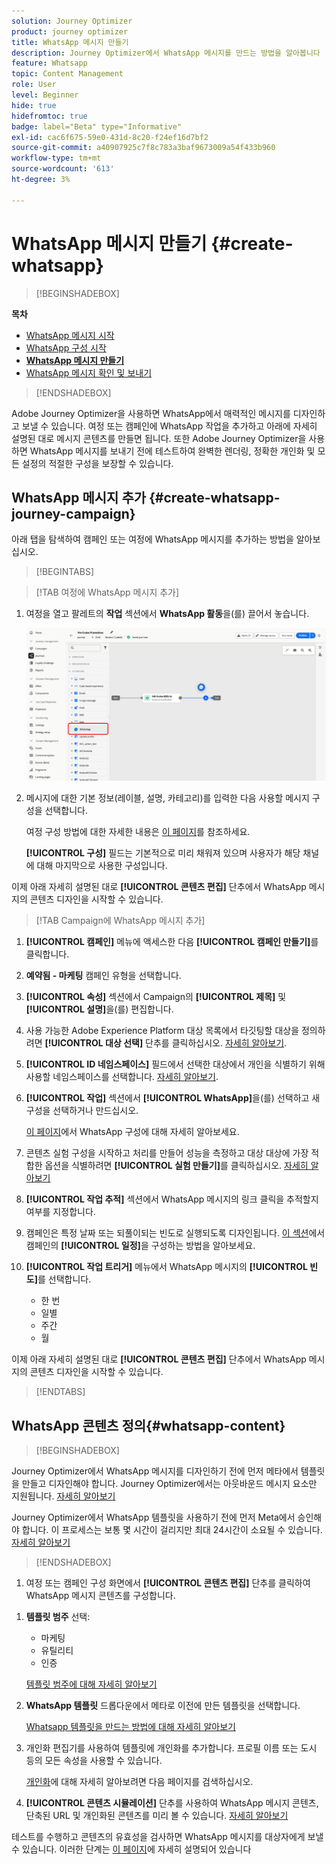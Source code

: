 ```yaml
---
solution: Journey Optimizer
product: journey optimizer
title: WhatsApp 메시지 만들기
description: Journey Optimizer에서 WhatsApp 메시지를 만드는 방법을 알아봅니다
feature: Whatsapp
topic: Content Management
role: User
level: Beginner
hide: true
hidefromtoc: true
badge: label="Beta" type="Informative"
exl-id: cac6f675-59e0-431d-8c20-f24ef16d7bf2
source-git-commit: a40907925c7f8c783a3baf9673009a54f433b960
workflow-type: tm+mt
source-wordcount: '613'
ht-degree: 3%

---
```


# WhatsApp 메시지 만들기 {#create-whatsapp}

>[!BEGINSHADEBOX]

**목차**

* [WhatsApp 메시지 시작](get-started-whatsapp.md)
* [WhatsApp 구성 시작](whatsapp-configuration.md)
* **[WhatsApp 메시지 만들기](create-whatsapp.md)**
* [WhatsApp 메시지 확인 및 보내기](send-whatsapp.md)

>[!ENDSHADEBOX]

Adobe Journey Optimizer을 사용하면 WhatsApp에서 매력적인 메시지를 디자인하고 보낼 수 있습니다. 여정 또는 캠페인에 WhatsApp 작업을 추가하고 아래에 자세히 설명된 대로 메시지 콘텐츠를 만들면 됩니다. 또한 Adobe Journey Optimizer을 사용하면 WhatsApp 메시지를 보내기 전에 테스트하여 완벽한 렌더링, 정확한 개인화 및 모든 설정의 적절한 구성을 보장할 수 있습니다.

## WhatsApp 메시지 추가 {#create-whatsapp-journey-campaign}

아래 탭을 탐색하여 캠페인 또는 여정에 WhatsApp 메시지를 추가하는 방법을 알아보십시오.

>[!BEGINTABS]

>[!TAB 여정에 WhatsApp 메시지 추가]

1. 여정을 열고 팔레트의 **작업** 섹션에서 **WhatsApp 활동**&#x200B;을(를) 끌어서 놓습니다.

   ![](assets/whatsapp-create-jo.png)

1. 메시지에 대한 기본 정보(레이블, 설명, 카테고리)를 입력한 다음 사용할 메시지 구성을 선택합니다.

   여정 구성 방법에 대한 자세한 내용은 [이 페이지](../building-journeys/journey-gs.md)를 참조하세요.

   **[!UICONTROL 구성]** 필드는 기본적으로 미리 채워져 있으며 사용자가 해당 채널에 대해 마지막으로 사용한 구성입니다.

이제 아래 자세히 설명된 대로 **[!UICONTROL 콘텐츠 편집]** 단추에서 WhatsApp 메시지의 콘텐츠 디자인을 시작할 수 있습니다.

>[!TAB Campaign에 WhatsApp 메시지 추가]

1. **[!UICONTROL 캠페인]** 메뉴에 액세스한 다음 **[!UICONTROL 캠페인 만들기]**&#x200B;를 클릭합니다.

1. **예약됨 - 마케팅** 캠페인 유형을 선택합니다.

1. **[!UICONTROL 속성]** 섹션에서 Campaign의 **[!UICONTROL 제목]** 및 **[!UICONTROL 설명]**&#x200B;을(를) 편집합니다.

1. 사용 가능한 Adobe Experience Platform 대상 목록에서 타깃팅할 대상을 정의하려면 **[!UICONTROL 대상 선택]** 단추를 클릭하십시오. [자세히 알아보기](../audience/about-audiences.md).

1. **[!UICONTROL ID 네임스페이스]** 필드에서 선택한 대상에서 개인을 식별하기 위해 사용할 네임스페이스를 선택합니다. [자세히 알아보기](../event/about-creating.md#select-the-namespace).

1. **[!UICONTROL 작업]** 섹션에서 **[!UICONTROL WhatsApp]**&#x200B;을(를) 선택하고 새 구성을 선택하거나 만드십시오.

   [이 페이지](whatsapp-configuration.md)에서 WhatsApp 구성에 대해 자세히 알아보세요.

1. 콘텐츠 실험 구성을 시작하고 처리를 만들어 성능을 측정하고 대상 대상에 가장 적합한 옵션을 식별하려면 **[!UICONTROL 실험 만들기]**&#x200B;를 클릭하십시오. [자세히 알아보기](../content-management/content-experiment.md)

1. **[!UICONTROL 작업 추적]** 섹션에서 WhatsApp 메시지의 링크 클릭을 추적할지 여부를 지정합니다.

1. 캠페인은 특정 날짜 또는 되풀이되는 빈도로 실행되도록 디자인됩니다. [이 섹션](../campaigns/create-campaign.md#schedule)에서 캠페인의 **[!UICONTROL 일정]**&#x200B;을 구성하는 방법을 알아보세요.

1. **[!UICONTROL 작업 트리거]** 메뉴에서 WhatsApp 메시지의 **[!UICONTROL 빈도]**&#x200B;를 선택합니다.

   * 한 번
   * 일별
   * 주간
   * 월

이제 아래 자세히 설명된 대로 **[!UICONTROL 콘텐츠 편집]** 단추에서 WhatsApp 메시지의 콘텐츠 디자인을 시작할 수 있습니다.

>[!ENDTABS]

## WhatsApp 콘텐츠 정의{#whatsapp-content}

>[!BEGINSHADEBOX]

Journey Optimizer에서 WhatsApp 메시지를 디자인하기 전에 먼저 메타에서 템플릿을 만들고 디자인해야 합니다. Journey Optimizer에서는 아웃바운드 메시지 요소만 지원됩니다. [자세히 알아보기](https://www.facebook.com/business/help/2055875911147364?id=2129163877102343)

Journey Optimizer에서 WhatsApp 템플릿을 사용하기 전에 먼저 Meta에서 승인해야 합니다. 이 프로세스는 보통 몇 시간이 걸리지만 최대 24시간이 소요될 수 있습니다. [자세히 알아보기](https://developers.facebook.com/docs/whatsapp/message-templates/guidelines/#approval-process)

>[!ENDSHADEBOX]

1. 여정 또는 캠페인 구성 화면에서 **[!UICONTROL 콘텐츠 편집]** 단추를 클릭하여 WhatsApp 메시지 콘텐츠를 구성합니다.

<!--
1. Select **[!UICONTROL Template message]**.
-->

1. **템플릿 범주** 선택:

   * 마케팅
   * 유틸리티
   * 인증

   [템플릿 범주에 대해 자세히 알아보기](https://developers.facebook.com/docs/whatsapp/updates-to-pricing/new-template-guidelines/#template-category-guidelines)

1. **WhatsApp 템플릿** 드롭다운에서 메타로 이전에 만든 템플릿을 선택합니다.

   [Whatsapp 템플릿을 만드는 방법에 대해 자세히 알아보기](https://www.facebook.com/business/help/2055875911147364?id=2129163877102343)

1. 개인화 편집기를 사용하여 템플릿에 개인화를 추가합니다. 프로필 이름 또는 도시 등의 모든 속성을 사용할 수 있습니다.

   [개인화](../personalization/personalize.md)에 대해 자세히 알아보려면 다음 페이지를 검색하십시오.

1. **[!UICONTROL 콘텐츠 시뮬레이션]** 단추를 사용하여 WhatsApp 메시지 콘텐츠, 단축된 URL 및 개인화된 콘텐츠를 미리 볼 수 있습니다. [자세히 알아보기](send-whatsapp.md)

테스트를 수행하고 콘텐츠의 유효성을 검사하면 WhatsApp 메시지를 대상자에게 보낼 수 있습니다. 이러한 단계는 [이 페이지](send-whatsapp.md)에 자세히 설명되어 있습니다


<!--
* **[!UICONTROL Template message]**: Predefined message imported from Meta into Journey Optimizer. These are intended for sending notifications, alerts, or updates to your customers.

* **[!UICONTROL Response message]**: Message created in Journey Optimizer and sent in reply to customer queries or interactions.

>[!BEGINTABS]

>[!TAB Template message]

1. From the journey or campaign configuration screen, click the **[!UICONTROL Edit content]** button to configure the WhatsApp message content.

1. Select **[!UICONTROL Template message]**.

1. Choose your Template category. [Learn more](https://developers.facebook.com/docs/WhatsApp/updates-to-pricing/new-template-guidelines/)

1. From the **WhatsApp template** drop-down, select your previously created template designed in Meta.

1. Use the personalization editor to define content, add personalization and dynamic content. You can use any attribute, such as the profile name or city for example. You can also define conditional rules. Browse to the following pages to learn more about [personalization](../personalization/personalize.md) and [dynamic content](../personalization/get-started-dynamic-content.md) in the personalization editor.

1. Use the **[!UICONTROL Simulate content]** button to preview your WhatsApp message content, shortened URLs, and personalized content. [Learn more](send-whatsapp.md)

Once you have performed your tests and validated the content, you can send your WhatsApp message to your audience. These steps are detailed in [this page](send-whatsapp.md)

>[!TAB Response message]

1. From the journey or campaign configuration screen, click the **[!UICONTROL Edit content]** button to configure the WhatsApp message content.

1. Select **[!UICONTROL Response message]**.

1. Enter your text in the **[!UICONTROL Body]** field.

1. Use the personalization editor to define content, add personalization and dynamic content. You can use any attribute, such as the profile name or city for example. You can also define conditional rules. Browse to the following pages to learn more about [personalization](../personalization/personalize.md) and [dynamic content](../personalization/get-started-dynamic-content.md) in the personalization editor.

1. Use the **[!UICONTROL Simulate content]** button to preview your WhatsApp message content, shortened URLs, and personalized content. [Learn more](send-whatsapp.md)

Once you have performed your tests and validated the content, you can send your WhatsApp message to your audience. These steps are detailed in [this page](send-whatsapp.md)

>[!ENDTABS]
-->
